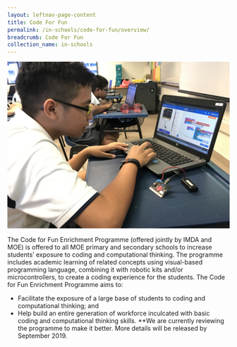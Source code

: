```yaml
---
layout: leftnav-page-content
title: Code For Fun
permalink: /in-schools/code-for-fun/overview/
breadcrumb: Code For Fun
collection_name: in-schools
---
```

[<img src="/images/in-schools/code-for-fun/code-for-fun.JPG">](https://www.imda.gov.sg/imtalent/programmes/cff)

The Code for Fun Enrichment Programme (offered jointly by IMDA and MOE) is offered to all MOE primary and secondary schools to increase students’ exposure to coding and computational thinking. The programme includes academic learning of related concepts using visual-based programming language, combining it with robotic kits and/or microcontrollers, to create a coding experience for the students.
The Code for Fun Enrichment Programme aims to:
* Facilitate the exposure of a large base of students to coding and computational thinking; and
* Help build an entire generation of workforce inculcated with basic coding and computational thinking skills.
**We are currently reviewing the programme to make it better. More details will be released by September 2019.

